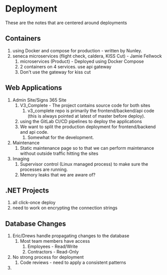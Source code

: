 # Deployment

These are the notes that are centered around deployments

## Containers

1. using Docker and compose for production - written by Nunley.
1. seneca microservices (flight check, caldera, KISS Cut) - Jamie Fellwock
    1. microservices (Product) - Deployed using Docker Compose
    2. 2 containers on 4 services. use api gateway
    1. Don't use the gateway for kiss cut

## Web Applications

1. Admin Site/Signs 365 Site
    1. V3_Complete - The project contains source code for both sites
        1. v3_complete repo is primarily the frontend/backend/api code (this is always pointed at latest of master before deploy).
    1. using the GitLab CI/CD pipelines to deploy the applications
    2. We want to split the production deployment for frontend/backend and api code.
        1. Somewhat for the development.
1. Maintenance
    1. Static maintenance page so to that we can perform maintenance without outside traffic hitting the sites
1. Imaging
    1. Supervisor control (Linux managed process) to make sure the processes are running.
    1. Memory leaks that we are aware of?

## .NET Projects

1. all click-once deploy
1. need to work on encrypting the connection strings

## Database Changes

1. Eric/Drews handle propagating changes to the database
    1. Most team members have access
        1. Employees - Read/Write
        1. Contractors - Read-Only
1. No strong process for deployment
    1. Code reviews - need to apply a consistent patterns
1. 